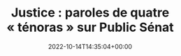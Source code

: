 ---
isIndex: false
title: "Justice : paroles de quatre « ténoras » sur Public Sénat"
date: 2022-10-14T14:35:04+00:00
publications_concerned:
  - sophie-rey-gascon
press:
  title: France Info
  url: https://www.francetvinfo.fr/replay-radio/info-medias/justice-paroles-de-quatre-tenoras-sur-public-senat_5388697.html
---